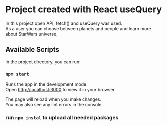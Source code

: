 # Project created with React useQuery

In this project open API, fetch() and useQuery was used.<br>
As a user you can choose between planets and people and learn more about StarWars universe.

## Available Scripts

In the project directory, you can run:

### `npm start`

Runs the app in the development mode.\
Open [http://localhost:3000](http://localhost:3000) to view it in your browser.

The page will reload when you make changes.\
You may also see any lint errors in the console.

###  run `npm instal` to upload all needed packages
